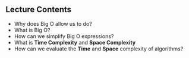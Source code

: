 ## Lecture Contents
  - Why does Big O allow us to do?
  - What is Big O?
  - How can we simplify Big O expressions?
  - What is **Time Complexity** and **Space Complexity**
  - How can we evaluate the **Time** and **Space** complexity of algorithms?